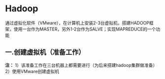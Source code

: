 # Hadoop
通过虚拟化软件（VMware），在计算机上安装2-3台虚拟机，搭建HADOOP框架，使用一台作为MASTER，另外1-2台作为SALVE；实现MAPREDUCE的一个功能

## 一.创建虚拟机（准备工作）
**注：**
1）该准备工作在三台机器上都需要进行（为后来搭建hadoop集群做准备）
2）使用VMware创建虚拟机

